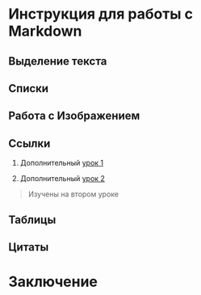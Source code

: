 # Инструкция для работы с Markdown

## Выделение текста

## Списки

## Работа с Изображением

## Ссылки

1. Дополнительный [урок 1](https://habr.com/ru/post/541258/)

2. Дополнительный [урок 2](https://habr.com/ru/post/542616/)
> Изучены на втором уроке

## Таблицы

## Цитаты

# Заключение